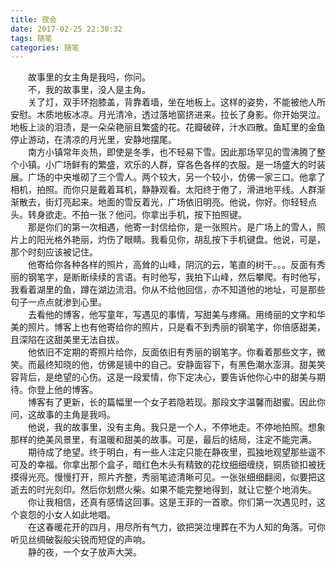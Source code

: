 ```yaml
---
title: 夜会  
date: 2017-02-25 22:30:32  
tags: 随笔  
categories: 随笔  
---
```

　　故事里的女主角是我吗，你问。  
　　不，我的故事里，没人是主角。  
　　关了灯，双手环抱膝盖，背靠着墙，坐在地板上。这样的姿势，不能被他人所安慰。木质地板冰凉。月光清冷，透过落地窗挤进来。拉长了身影。你开始哭泣。地板上淡的泪渍，是一朵朵艳丽且繁盛的花。花瓣破碎，汁水四散。鱼缸里的金鱼停止游动，在清凉的月光里，安静地摆尾。<!--more-->    
　　南方小镇常年炎热，即使是冬季，也不轻易下雪。因此那场罕见的雪沸腾了整个小镇。小广场鲜有的繁盛，欢乐的人群，穿各色各样的衣服。是一场盛大的时装展。广场的中央堆砌了三个雪人。两个较大，另一个较小，仿佛一家三口。他拿了相机，拍照。而你只是戴着耳机，静静观看。太阳终于倦了，滑进地平线。人群渐渐散去，街灯亮起来。地面的雪反着光，广场依旧明亮。他说，你好。你轻轻点头。转身欲走。不拍一张？他问。你拿出手机，按下拍照键。  
　　那是你们的第一次相遇，他寄一封信给你，是一张照片。是广场上的雪人，照片上的阳光格外艳丽，灼伤了眼睛。我看见你，胡乱按下手机键盘。他说，可是，那个时刻应该被记住。  
　　他寄给你各种各样的照片，高耸的山峰，阴沉的云，笔直的树干。。。反面有秀丽的钢笔字，是断断续续的言语。有时他写，我拍下山峰，然后攀爬。有时他写，我看着湖里的鱼，蹲在湖边流泪。你从不给他回信，亦不知道他的地址，可是那些句子一点点就渗到心里。  
　　去看他的博客，他写童年，写遇见的事情，写甜美与疼痛。用绮丽的文字和华美的照片。博客上也有他寄给你的照片，只是看不到秀丽的钢笔字，你倍感甜美，且深陷在这甜美里无法自拔。  
　　他依旧不定期的寄照片给你，反面依旧有秀丽的钢笔字。你看着那些文字，微笑。而最终知晓的他，仿佛是镜中的自己。安静面容下，有黑色潮水澎湃。甜美笑容背后，是绝望的心伤。这是一段爱情，你下定决心，要告诉他你心中的甜美与期待。你登上他的博客。  
　　博客有了更新，长的篇幅里一个女子若隐若现。那段文字温馨而甜蜜。因此你问，这故事的主角是我吗。  
　　他说，我的故事里，没有主角。我只是一个人，不停地走。不停地拍照。想象那样的绝美风景里，有温暖和甜美的故事。可是，最后的结局，注定不能完满。  
　　期待成了绝望。终于明白，有一些人注定只能在静夜里，孤独地观望那些遥不可及的幸福。你拿出那个盒子，暗红色木头有精致的花纹细细缠绕，铜质锁扣被抚摸得光亮。慢慢打开，照片齐整，秀丽笔迹清晰可见。一张张细细翻阅，似要把这逝去的时光刻印。然后你划燃火柴。如果不能完整地得到，就让它整个地消失。  
　　你让我相信，还真有感情这回事。这是王菲的一首歌。你们第一次遇见时，这个哀怨的小女人如此地唱。  
　　在这春暖花开的四月，用尽所有气力，欲把哭泣埋葬在不为人知的角落。可你听见丝绸破裂般尖锐而短促的声响。  
　　静的夜，一个女子放声大哭。  